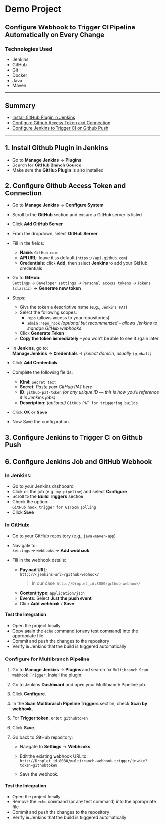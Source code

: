 # Demo Project

## Configure Webhook to Trigger CI Pipeline Automatically on Every Change

### Technologies Used
- Jenkins  
- GitHub  
- Git  
- Docker  
- Java  
- Maven  

---

## Summary

- [Install GitHub Plugin in Jenkins](#1-install-github-plugin-in-jenkins)  
- [Configure Github Access Token and Connection](#2-configure-github-access-token-and-connection)  
- [Configure Jenkins to Trigger CI on Github Push](#3-configure-jenkins-to-trigger-ci-on-github-push)

---

## 1. Install Github Plugin in Jenkins


- Go to **Manage Jenkins** → **Plugins**
- Search for **GitHub Branch Source**
- Make sure the **GitHub Plugin** is also installed

## 2. Configure Github Access Token and Connection


- Go to **Manage Jenkins** → **Configure System**
- Scroll to the **GitHub** section and ensure a GitHub server is listed
- Click **Add GitHub Server**
- From the dropdown, select **GitHub Server**
- Fill in the fields:
  - **Name**: `GitHub-conn`
  - **API URL**: leave it as default (`https://api.github.com`)
  - **Credentials**: click **Add**, then select **Jenkins** to add your GitHub credentials
- Go to **GitHub**:  
  `Settings` → `Developer settings` → `Personal access tokens` → `Tokens (classic)` → **Generate new token**

- Steps:
  - Give the token a descriptive name (e.g., `Jenkins PAT`)
  - Select the following scopes:
    - `repo` (allows access to your repositories)
    - `admin:repo_hook` *(optional but recommended – allows Jenkins to manage GitHub webhooks)*
  - Click **Generate Token**
  - **Copy the token immediately** – you won’t be able to see it again later

- In **Jenkins**, go to:  
  **Manage Jenkins** → **Credentials** → *(select domain, usually `(global)`)*
  
- Click **Add Credentials**

- Complete the following fields:
  - **Kind**: `Secret text`
  - **Secret**: *Paste your GitHub PAT here*
  - **ID**: `github-pat-token` *(or any unique ID — this is how you'll reference it in Jenkins jobs)*
  - **Description**: *(optional)* `GitHub PAT for triggering builds`

- Click **OK** or **Save**
- Now Save the configuration.

## 3. Configure Jenkins to Trigger CI on Github Push

## 6. Configure Jenkins Job and GitHub Webhook

### In Jenkins:

- Go to your Jenkins dashboard
- Click on the job (e.g., `my-pipeline`) and select **Configure**
- Scroll to the **Build Triggers** section
- Check the option:  
  `GitHub hook trigger for GITScm polling`
- Click **Save**

### In GitHub:

- Go to your GitHub repository (e.g., `java-maven-app`)
- Navigate to:  
  `Settings` → `Webhooks` → **Add webhook**

- Fill in the webhook details:
  - **Payload URL**:  
    `http://<jenkins-url>/github-webhook/`  
    > In our case: `http://Droplet_id:8080/github-webhook/`
  - **Content type**: `application/json`
  - **Events**: Select **Just the push event**
  - Click **Add webhook** / **Save**

#### Test the Integration

- Open the project locally
- Copy again the `echo` command (or any test command) into the appropriate file
- Commit and push the changes to the repository
- Verify in Jenkins that the build is triggered automatically

### Configure for Multibranch Pipeline

1. Go to **Manage Jenkins** → **Plugins** and search for `Multibranch Scan Webhook Trigger`. Install the plugin.

2. Go to Jenkins **Dashboard** and open your Multibranch Pipeline job.

3. Click **Configure**.

4. In the **Scan Multibranch Pipeline Triggers** section, check **Scan by webhook**.

5. For **Trigger token**, enter: `githubtoken`

6. Click **Save**.

7. Go back to GitHub repository:

   - Navigate to **Settings** → **Webhooks**

   - Edit the existing webhook URL to:  
     `http://Droplet_id:8080/multibranch-webhook-trigger/invoke?token=githubtoken`

   - Save the webhook.

#### Test the Integration

- Open the project locally
- Remove the `echo` command (or any test command) into the appropriate file
- Commit and push the changes to the repository
- Verify in Jenkins that the build is triggered automatically

